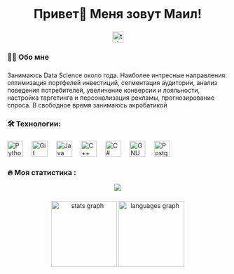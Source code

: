<br clear="both">

<h1 align="center">Привет👋 Меня зовут Маил!</h1>

###

<div align="center">
  <a href="https://t.me/mailovmr" target="_blank">
    <img src="https://img.shields.io/static/v1?message=Telegram&logo=telegram&label=&color=2CA5E0&logoColor=white&labelColor=&style=for-the-badge" height="25" alt="telegram logo"  />
  </a>
</div>

###
<!--
<div align="center">
  <img src="https://visitor-badge.laobi.icu/badge?page_id=Smytisy.Smytisy&"  />
</div>

###
-->

<h3 align="left">👩‍💻  Обо мне</h3>

###

<p align="left"> Занимаюсь Data Science около года. Наиболее интресные направления: оптимизация портфелей инвестиций, сегментация аудитории, анализ поведения потребителей, увеличение конверсии и лояльности, настройка таргетинга и персонализация рекламы, прогнозирование спроса. 
В свободное время занимаюсь акробатикой </p>

###

<h3 align="left">🛠 Технологии:</h3>

###

<div align="left">
  <img src="https://raw.githubusercontent.com/danielcranney/readme-generator/main/public/icons/skills/python-colored.svg" width="36" height="36" alt="Python" />
  <img width="12" />
  <img src="https://raw.githubusercontent.com/danielcranney/readme-generator/main/public/icons/skills/git-colored.svg" width="36" height="36" alt="Git" />
  <img width="12" />
  <img src="https://raw.githubusercontent.com/danielcranney/readme-generator/main/public/icons/skills/java-colored.svg" width="36" height="36" alt="Java" />
  <img width="12" />
  <img src="https://raw.githubusercontent.com/danielcranney/readme-generator/main/public/icons/skills/cplusplus-colored.svg" width="36" height="36" alt="C++" />
  <img width="12" />
  <img src="https://raw.githubusercontent.com/danielcranney/readme-generator/main/public/icons/skills/csharp-colored.svg" width="36" height="36" alt="C#" />
  <img width="12" />
  <img src="https://raw.githubusercontent.com/danielcranney/readme-generator/main/public/icons/skills/gnubash.svg" width="36" height="36" alt="GNU Bash" />
  <img width="12" />
  <img src="https://raw.githubusercontent.com/danielcranney/readme-generator/main/public/icons/skills/postgresql-colored.svg" width="36" height="36" alt="PostgreSQL" />
</div>


<!--
<div align="left">
  <img src="https://cdn.simpleicons.org/gnubash/4EAA25" height="40" alt="bash logo"  />
  <img width="12" />
  <img src="https://skillicons.dev/icons?i=py" height="40" alt="python logo"  />
  <img width="12" />
  <img src="https://skillicons.dev/icons?i=postgres" height="40" alt="postgresql logo"  />
  <img >
</div>
-->
###

<h3 align="left">🔥   Моя статистика :</h3>
<p align="center">
  <img src="https://streak-stats.demolab.com?user=Smytisy&theme=blood-dark">
</p>

###

<div align="center">
  <img src="https://github-readme-stats.vercel.app/api?username=Smytisy&hide_title=false&hide_rank=false&show_icons=true&include_all_commits=true&count_private=true&disable_animations=false&theme=dracula&locale=en&hide_border=false&order=1" height="150" alt="stats graph"  />
  <img src="https://github-readme-stats.vercel.app/api/top-langs?username=Smytisy&locale=en&hide_title=false&layout=compact&card_width=320&langs_count=5&theme=dracula&hide_border=false&order=2" height="150" alt="languages graph"  />
</div>

###





<!--
**Smytisy/Smytisy** is a ✨ _special_ ✨ repository because its `README.md` (this file) appears on your GitHub profile.

Here are some ideas to get you started:

- 🔭 I’m currently working on ...
- 🌱 I’m currently learning ...
- 👯 I’m looking to collaborate on ...
- 🤔 I’m looking for help with ...
- 💬 Ask me about ...
- 📫 How to reach me: ...
- 😄 Pronouns: ...
- ⚡ Fun fact: ...
-->
